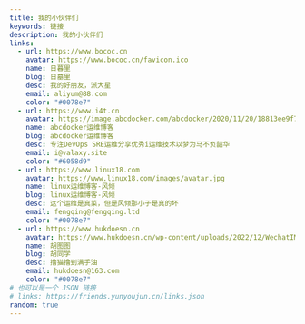 ```yaml
---
title: 我的小伙伴们
keywords: 链接
description: 我的小伙伴们
links:
  - url: https://www.bococ.cn
    avatar: https://www.bococ.cn/favicon.ico
    name: 日暮里
    blog: 日墓里
    desc: 我的好朋友，派大星
    email: aliyum@88.com
    color: "#0078e7"
  - url: https://www.i4t.cn
    avatar: https://image.abcdocker.com/abcdocker/2020/11/20/18813ee9f7f96/18813ee9f7f96.png
    name: abcdocker运维博客
    blog: abcdocker运维博客
    desc: 专注DevOps SRE运维分享优秀i运维技术以梦为马不负韶华
    email: i@valaxy.site
    color: "#6058d9"
  - url: https://www.linux18.com
    avatar: https://www.linux18.com/images/avatar.jpg
    name: linux运维博客-风倾
    blog: linux运维博客-风倾
    desc: 这个运维是真菜，但是风倾那小子是真的坏
    email: fengqing@fengqing.ltd
    color: "#0078e7"
  - url: https://www.hukdoesn.cn
    avatar: https://www.hukdoesn.cn/wp-content/uploads/2022/12/WechatIMG114.jpeg
    name: 胡图图
    blog: 胡同学
    desc: 撸猫撸到满手油
    email: hukdoesn@163.com
    color: "#0078e7"
# 也可以是一个 JSON 链接
# links: https://friends.yunyoujun.cn/links.json
random: true
---
```


<YunLinks :links="frontmatter.links" :random="frontmatter.random" />
